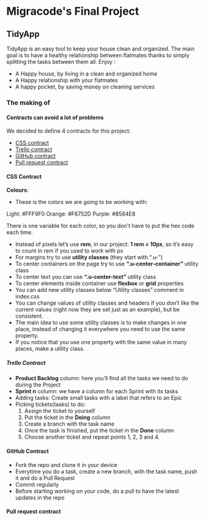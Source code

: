 # Migracode's Final Project

## TidyApp

TidyApp is an easy tool to keep your house clean and organized. The main goal is to have a healthy relationship between flatmates thanks to simply splitting the tasks between them all.
Enjoy :

- A Happy house, by living in a clean and organized home
- A Happy relationship with your flatmates
- A happy pocket, by saving money on cleaning services

### The making of

#### Contracts can avoid a lot of problems

We decided to define 4 contracts for this project:

- [CSS contract](#css-contract)
- [Trello contract](#trello-contract)
- [GitHub contract](#github-contract)
- [Pull request contract](#pull-request-contract)

#### CSS Contract

**Colours**:

- These is the colors we are going to be working with:

Light: #FFF9F0
Orange: #F6752D
Purple: #8584E8

There is one variable for each color, so you don't have to put the hex code each time.

- Instead of pixels let’s use **rem**, in our project:
  **1 rem = 10px**, so it’s easy to count in rem if you used to work with px
- For margins try to use **utility classes** (they start with “.u-”)
- To center containers on the page try to use **“.u-center-container”** utility class
- To center text you can use **“.u-center-text”** utility class
- To center elements inside container use **flexbox** or **grid** properties
- You can add new utility classes below “Utility classes” comment in index.css
- You can change values of utility classes and headers if you don’t like the current values (right now they are set just as an example), but be consistent.
- The main idea to use some utility classes is to make changes in one place, instead of changing it everywhere you need to use the same property.
- If you notice that you use one property with the same value in many places, make a utility class.

##### Trello Contract

- **Product Backlog** column: here you’ll find all the tasks we need to do during the Project
- **Sprint n** column: we have a column for each Sprint with its tasks
- Adding tasks:
  Create small tasks with a label that refers to an Epic
- Picking tickets(tasks) to do:
  1.  Assign the ticket to yourself
  2.  Put the ticket in the **Doing** column
  3.  Create a branch with the task name
  4.  Once the task is finished, put the ticket in the **Done** column
  5.  Choose another ticket and repeat points 1, 2, 3 and 4.

#### GitHub Contract

- Fork the repo and clone it in your device
- Everytime you do a task, create a new branch, with the task name, push it and do a Pull Request
- Commit regularly
- Before starting working on your code, do a pull to have the latest updates in the repo

#### Pull request contract
